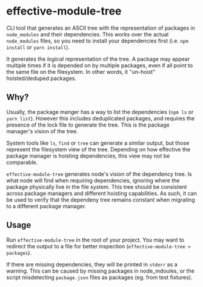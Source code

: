 # effective-module-tree

CLI tool that generates an ASCII tree with the representation of packages in `node_modules` and
their dependencies. This works over the actual `node_modules` files, so you need to install your
dependencies first (i.e. `npm install` or `yarn install`).

It generates the _logical_ representation of the tree. A package may appear multiple times if
it is depended on by multiple packages, even if all point to the same file on the filesystem.
In other words, it "un-hoist" hoisted/deduped packages.

## Why?

Usually, the package manger has a way to list the dependencies (`npm ls` or `yarn list`). However
this includes deduplicated packages, and requires the presence of the lock file to generate the
tree. This is the package manager's vision of the tree.

System tools like `ls`, `find` or `tree` can generate a similar output, but those represent the
filesystem view of the tree. Depending on how effective the package manager is hoisting dependencies,
this view may not be comparable.

`effective-module-tree` generates node's vision of the dependency tree. Is what node will find when
requiring dependencies, ignoring where the package physically live in the file system. This tree
should be consistent across package managers and different hoisting capabilities. As such, it can
be used to verify that the dependeny tree remains constant when migrating to a different package
manager.

## Usage

Run `effective-module-tree` in the root of your project. You may want to redirect the output to
a file for better inspection (`effective-module-tree > packages`).

If there are missing dependencies, they will be printed in `stderr` as a warning. This can be
caused by missing packages in node_mdoules, or the script misdetecting `package.json` files as
packages (eg. from test fixtures).
